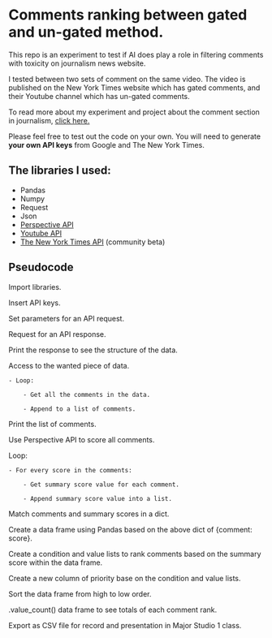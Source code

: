 # Comments ranking between gated and un-gated method.

This repo is an experiment to test if AI does play a role in filtering comments with toxicity on journalism news website.

I tested between two sets of comment on the same video. The video is published on the New York Times website which has gated comments, and their Youtube channel which has un-gated comments.

To read more about my experiment and project about the comment section in journalism, [click here.](https://www.notion.so/MS-1-Idea-in-Form-Part-3-359fedfc6a25465dbbc89240325560b6)

Please feel free to test out the code on your own. You will need to generate **your own API keys** from Google and The New York Times.

## The libraries I used:

- Pandas
- Numpy
- Request
- Json
- [Perspective API](https://www.perspectiveapi.com/#/start)
- [Youtube API](https://developers.google.com/youtube/v3)
- [The New York Times API](https://developer.nytimes.com/) (community beta)

## Pseudocode

Import libraries.

Insert API keys.

Set parameters for an API request.

Request for an API response.

Print the response to see the structure of the data.

Access to the wanted piece of data.

	- Loop:

		- Get all the comments in the data.

		- Append to a list of comments.

Print the list of comments.

Use Perspective API to score all comments.

Loop:

	- For every score in the comments:

		- Get summary score value for each comment.
		
		- Append summary score value into a list.

Match comments and summary scores in a dict.

Create a data frame using Pandas based on the above dict of {comment: score}.

Create a condition and value lists to rank comments based on the summary score within the data frame.

Create a new column of priority base on the condition and value lists.

Sort the data frame from high to low order.

.value_count() data frame to see totals of each comment rank.

Export as CSV file for record and presentation in Major Studio 1 class.
